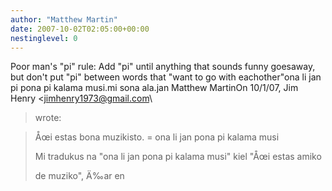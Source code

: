 ```yaml
---
author: "Matthew Martin"
date: 2007-10-02T02:05:00+00:00
nestinglevel: 0
---
```

Poor man's "pi" rule: Add "pi" until anything that sounds funny goesaway, but don't put "pi" between words that "want to go with eachother"ona li jan pi pona pi kalama musi.mi sona ala.jan Matthew MartinOn 10/1/07, Jim Henry <[jimhenry1973@gmail.com](mailto://jimhenry1973@gmail.com)\
> wrote:

> 
> Åœi estas bona muzikisto. = ona li jan pona pi kalama musi
> 
>> 
> Mi tradukus na "ona li jan pona pi kalama musi" kiel "Åœi estas amiko
> 
> de muziko", Ä‰ar en